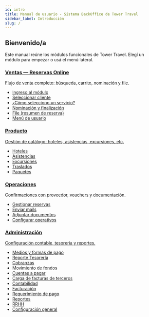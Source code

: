 ```yaml
---
id: intro
title: Manual de usuario - Sistema BackOffice de Tower Travel
sidebar_label: Introducción
slug: /
---
```


## Bienvenido/a
Este manual reúne los módulos funcionales de Tower Travel. Elegí un módulo para empezar o usá el menú lateral.

<div className="cardsGrid">

  <!-- Ventas - Reservas Online -->
  <a className="cardLink" href="./reservas-online/general/ingreso-modulo">
    <h3>Ventas — Reservas Online</h3>
    <p>Flujo de venta completo: búsqueda, carrito, nominación y file.</p>
    <ul>
      <li><a href="./reservas-online/general/ingreso-modulo">Ingreso al módulo</a></li>
      <li><a href="./reservas-online/general/seleccionar-cliente">Seleccionar cliente</a></li>
      <li><a href="./reservas-online/general/seleccionar-solapa">¿Cómo selecciono un servicio?</a></li>
      <li><a href="./reservas-online/general/nominacion">Nominación y finalización</a></li>
      <li><a href="./reservas-online/general/file">File (resumen de reserva)</a></li>
      <li><a href="./reservas-online/general/menu-usuario">Menú de usuario</a></li>
    </ul>
  </a>

  <!-- Producto -->
  <a className="cardLink" href="./hoteles/intro">
    <h3>Producto</h3>
    <p>Gestión de catálogo: hoteles, asistencias, excursiones, etc.</p>
    <ul>
      <li><a href="./hoteles/intro">Hoteles</a></li>
      <li><a href="./asistencias/intro">Asistencias</a></li>
      <li><a href="./excursiones/excursiones-intro">Excursiones</a></li>
      <li><a href="./traslados/traslados-intro">Traslados</a></li>
      <li><a href="./paquetes/paquetes-intro">Paquetes</a></li>
    </ul>
  </a>

  <!-- Operaciones -->
  <a className="cardLink" href="./operaciones/intro">
    <h3>Operaciones</h3>
    <p>Confirmaciones con proveedor, vouchers y documentación.</p>
    <ul>
      <li><a href="./operaciones/gestionar-reservas">Gestionar reservas</a></li>
      <li><a href="./operaciones/enviar-mails">Enviar mails</a></li>
      <li><a href="./operaciones/adjuntar-documentos">Adjuntar documentos</a></li>
      <li><a href="./operaciones/configurar-operativos">Configurar operativos</a></li>
    </ul>
  </a>

  <!-- Administración -->
  <a className="cardLink" href="./administracion/medios-formas-pago">
    <h3>Administración</h3>
    <p>Configuración contable, tesorería y reportes.</p>
    <ul>
      <li><a href="./administracion/medios-formas-pago">Medios y formas de pago</a></li>
      <li><a href="./administracion/reporte-tesoreria">Reporte Tesorería</a></li>
      <li><a href="./administracion/cobranzas">Cobranzas</a></li>
      <li><a href="./administracion/movimiento-de-fondos">Movimiento de fondos</a></li>
      <li><a href="./administracion/cuentas-a-pagar">Cuentas a pagar</a></li>
      <li><a href="./administracion/carga-facturas-terceros">Carga de facturas de terceros</a></li>
      <li><a href="./administracion/contabilidad">Contabilidad</a></li>
      <li><a href="./administracion/facturacion">Facturación</a></li>
      <li><a href="./administracion/requerimiento-de-pago">Requerimiento de pago</a></li>
      <li><a href="./administracion/reportes">Reportes</a></li>
      <li><a href="./administracion/rrhh">RRHH</a></li>
      <li><a href="./administracion/configuracion-general">Configuración general</a></li>
    </ul>
  </a>

  <!-- Comercial -->
  <!-- <div className="cardLink">
    <h3>Comercial</h3>
    <p>Próximamente.</p>
    <ul>
      <li>Sección en preparación</li>
    </ul>
  </div> -->

</div>

<!-- Tip de búsqueda -->
<!--
:::tip ¿No encontrás algo?
Usá la búsqueda global (atajo <kbd>Ctrl</kbd> + <kbd>K</kbd> / <kbd>⌘</kbd> + <kbd>K</kbd>).
:::
-->
